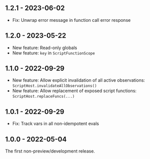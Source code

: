## 1.2.1 - 2023-06-02

- Fix: Unwrap error message in function call error response

## 1.2.0 - 2023-05-22

- New feature: Read-only globals
- New feature: `key` in `ScriptFunctionScope`

## 1.1.0 - 2022-09-29

- New feature: Allow explicit invalidation of all active observations: `ScriptHost.invalidateAllObservations()`
- New feature: Allow replacement of exposed script functions: `ScriptHost.replaceFuncs(...)`

## 1.0.1 - 2022-09-29

- Fix: Track vars in all non-idempotent evals

## 1.0.0 - 2022-05-04

The first non-preview/development release.
